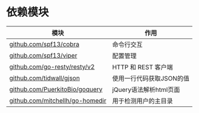 

# 依赖模块
|模块|作用|
|---|---|
| [github.com/spf13/cobra](https://github.com/spf13/cobra) | 命令行交互 |
| [github.com/spf13/viper](https://github.com/spf13/viper) | 配置管理 |
| [github.com/go-resty/resty/v2](https://github.com/go-resty/resty/v2) | HTTP 和 REST 客户端 |
| [github.com/tidwall/gjson](https://github.com/tidwall/gjson) | 使用一行代码获取JSON的值 |
| [github.com/PuerkitoBio/goquery](https://github.com/PuerkitoBio/goquery)  | jQuery语法解析html页面 |
| [github.com/mitchellh/go-homedir](https://github.com/mitchellh/go-homedir)  | 用于检测用户的主目录 |

